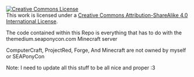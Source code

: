 [![Creative Commons
License](https://i.creativecommons.org/l/by-sa/4.0/88x31.png)](http://creativecommons.org/licenses/by-sa/4.0/)\
This work is licensed under a [Creative Commons Attribution-ShareAlike
4.0 International
License](http://creativecommons.org/licenses/by-sa/4.0/).

The code contained within this Repo is everything that has to do with the themedium.seaponycon.com Minecraft server

ComputerCraft, ProjectRed, Forge, And Minecraft are not owned by myself or SEAPonyCon

Note: I need to update all this stuff to be all nice and proper :3